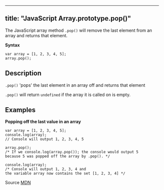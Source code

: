 
---
title: "JavaScript Array.prototype.pop()"
---

The JavaScript array method `.pop()` will remove the last element from an array and returns that element.

**Syntax**

    var array = [1, 2, 3, 4, 5];
    array.pop();

## Description

`.pop()` 'pops' the last element in an array off and returns that element

`.pop()` will return `undefined` if the array it is called on is empty.

## Examples

**Popping off the last value in an array**

    var array = [1, 2, 3, 4, 5];
    console.log(array);
    // Console will output 1, 2, 3, 4, 5

    array.pop();
    /* If we console.log(array.pop()); the console would output 5
    because 5 was popped off the array by .pop(). */

    console.log(array);
    /* Console will output 1, 2, 3, 4 and 
    the variable array now contains the set [1, 2, 3, 4] */

Source [MDN](https://developer.mozilla.org/en-US/docs/Web/JavaScript/Reference/Global_Objects/Array/pop)
